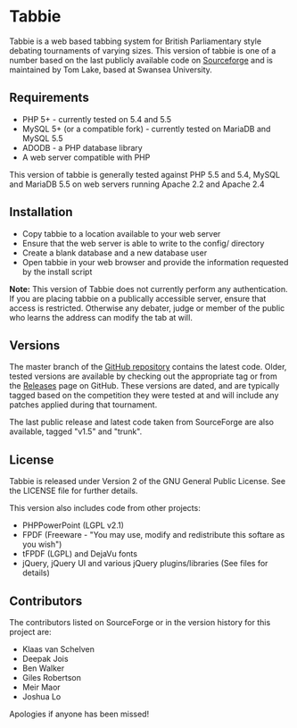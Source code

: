 Tabbie
======

Tabbie is a web based tabbing system for British Parliamentary style debating tournaments of varying sizes. This version of tabbie is one of a number based on the last publicly available code on [Sourceforge](http://sourceforge.net/projects/tabbie/) and is maintained by Tom Lake, based at Swansea University.

Requirements
------------

 * PHP 5+ - currently tested on 5.4 and 5.5
 * MySQL 5+ (or a compatible fork) - currently tested on MariaDB and MySQL 5.5
 * ADODB - a PHP database library
 * A web server compatible with PHP
 
This version of tabbie is generally tested against PHP 5.5 and 5.4, MySQL and MariaDB 5.5 on web servers running Apache 2.2 and Apache 2.4

Installation
------------

 * Copy tabbie to a location available to your web server
 * Ensure that the web server is able to write to the config/ directory
 * Create a blank database and a new database user
 * Open tabbie in your web browser and provide the information requested by the install script

**Note:** This version of Tabbie does not currently perform any authentication. If you are placing tabbie on a publically accessible server, ensure that access is restricted. Otherwise any debater, judge or member of the public who learns the address can modify the tab at will.

Versions
--------

The master branch of the [GitHub repository](https://github.com/tswsl1989/tabbie/) contains the latest code. Older, tested versions are available by checking out the appropriate tag or from the [Releases](https://github.com/tswsl1989/tabbie/releases "Releases") page on GitHub. These versions are dated, and are typically tagged based on the competition they were tested at and will include any patches applied during that tournament.

The last public release and latest code taken from SourceForge are also available, tagged "v1.5" and "trunk".

License
-------
Tabbie is released under Version 2 of the GNU General Public License. See the LICENSE file for further details.

This version also includes code from other projects:

 - PHPPowerPoint (LGPL v2.1)
 - FPDF (Freeware - "You may use, modify and redistribute this softare as you wish")
 - tFPDF (LGPL) and DejaVu fonts
 - jQuery, jQuery UI and various jQuery plugins/libraries (See files for details)

Contributors
------------

The contributors listed on SourceForge or in the version history for this project are:

 * Klaas van Schelven
 * Deepak Jois
 * Ben Walker
 * Giles Robertson
 * Meir Maor
 * Joshua Lo
 
Apologies if anyone has been missed!
